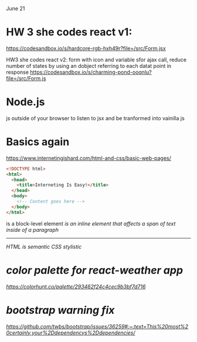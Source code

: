 June 21

# HW 3 she codes react v1:
https://codesandbox.io/s/hardcore-rgb-hxh49r?file=/src/Form.jsx

HW3 she codes react v2:
 form with icon and variable sfor ajax call, reduce number of states by using an dobject referring to each datat point in response
https://codesandbox.io/s/charming-pond-ooqnlu?file=/src/Form.js



# Node.js
js outside of your browser to listen to jsx and be tranformed into vainilla js

# Basics again

https://www.internetingishard.com/html-and-css/basic-web-pages/
```html
<!DOCTYPE html>
<html>
  <head>
    <title>Interneting Is Easy!</title>
  </head>
  <body>
    <!-- Content goes here -->
  </body>
</html>
```
<p> is a block-level element
<em> is an inline element that affects a span of text inside of a paragraph
<stong>
<br/>
<hr/>


HTML is semantic
CSS stylistic

# color palette for react-weather app
https://colorhunt.co/palette/293462f24c4cec9b3bf7d716

# bootstrap warning fix
https://github.com/twbs/bootstrap/issues/36259#:~:text=This%20most%20certainly,your%2Ddependencys%2Ddependencies/

